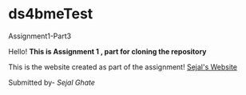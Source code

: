# ds4bmeTest
Assignment1-Part3

Hello!
**This is Assignment 1 , part for cloning the repository**

This is the website created as part of the assignment!
[Sejal's Website](https://sejal-ghate.github.io/ds4bmeTest/)

Submitted by-
*Sejal Ghate*
